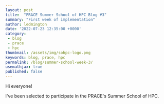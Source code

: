 ```yaml
---
layout: post
title:  "PRACE Summer School of HPC Blog #3"
summary: "First week of implementation"
author: ledmington
date: '2022-07-23 12:35:00 +0000'
category:
 - blog
 - prace
 - hpc
thumbnail: /assets/img/sohpc-logo.png
keywords: blog, prace, hpc
permalink: /blog/summer-school-week-3/
usemathjax: true
published: false
---
```


Hi everyone!

I've been selected to participate in the PRACE's Summer School of HPC.